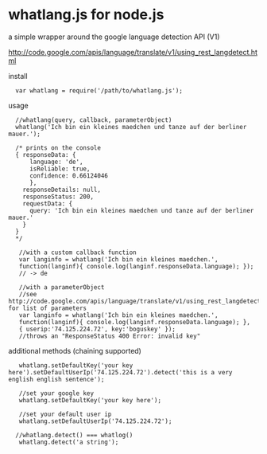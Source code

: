 whatlang.js for node.js 
===

a simple wrapper around the google language detection API (V1)

http://code.google.com/apis/language/translate/v1/using_rest_langdetect.html


install

      var whatlang = require('/path/to/whatlang.js');
      
usage

      //whatlang(query, callback, parameterObject)
      whatlang('Ich bin ein kleines maedchen und tanze auf der berliner mauer.');
      
      /* prints on the console
      { responseData: { 
          language: 'de',
          isReliable: true,
          confidence: 0.66124046
          },
        responseDetails: null,
        responseStatus: 200,
        requestData: { 
          query: 'Ich bin ein kleines maedchen und tanze auf der berliner mauer.' 
        } 
      }
      */
      
       //with a custom callback function 
       var langinfo = whatlang('Ich bin ein kleines maedchen.',
       function(langinf){ console.log(langinf.responseData.language); }); 
       // -> de
       
       //with a parameterObject
       //see http://code.google.com/apis/language/translate/v1/using_rest_langdetect.html#request_format for list of parameters
       var langinfo = whatlang('Ich bin ein kleines maedchen.',
       function(langinf){ console.log(langinf.responseData.language); },
       { userip:'74.125.224.72', key:'boguskey' });
       //throws an "ResponseStatus 400 Error: invalid key"
       
additional methods (chaining supported)

       whatlang.setDefaultKey('your key here').setDefaultUserIp('74.125.224.72').detect('this is a very english english sentence');
       
       //set your google key
       whatlang.setDefaultKey('your key here');
       
       //set your default user ip
       whatlang.setDefaultUserIp('74.125.224.72');
       
      //whatlang.detect() === whatlog()
       whatlang.detect('a string');
       

      
      